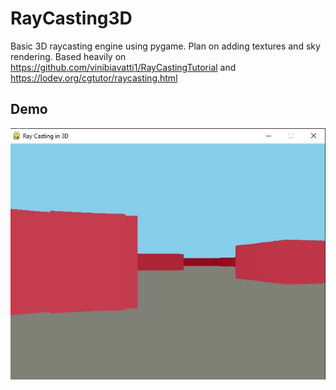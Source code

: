 # RayCasting3D
Basic 3D raycasting engine using pygame. Plan on adding textures and sky rendering.
Based heavily on https://github.com/vinibiavatti1/RayCastingTutorial and https://lodev.org/cgtutor/raycasting.html

## Demo
![Picture of engine in action](demo.jpg?raw=true "Demo Image")
